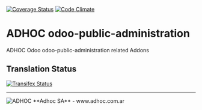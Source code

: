 [![Coverage Status](https://coveralls.io/repos/ingadhoc/odoo-public-administration/badge.png?branch=15.0)](https://coveralls.io/r/ingadhoc/odoo-public-administration?branch=15.0)
[![Code Climate](https://codeclimate.com/github/ingadhoc/odoo-public-administration/badges/gpa.svg)](https://codeclimate.com/github/ingadhoc/odoo-public-administration)

# ADHOC odoo-public-administration

ADHOC Odoo odoo-public-administration related Addons

[//]: # (addons)
[//]: # (end addons)

Translation Status
------------------
[![Transifex Status](https://www.transifex.com/projects/p/ingadhoc-odoo-public-administration-15-0/chart/image_png)](https://www.transifex.com/projects/p/ingadhoc-odoo-public-administration-15-0)

----

<img alt="ADHOC" src="http://fotos.subefotos.com/83fed853c1e15a8023b86b2b22d6145bo.png" />
**Adhoc SA** - www.adhoc.com.ar
